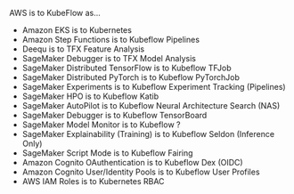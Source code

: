 AWS is to KubeFlow as...

* Amazon EKS is to Kubernetes
* Amazon Step Functions is to Kubeflow Pipelines
* Deequ is to TFX Feature Analysis
* SageMaker Debugger is to TFX Model Analysis
* SageMaker Distributed TensorFlow is to Kubeflow TFJob
* SageMaker Distributed PyTorch is to Kubeflow PyTorchJob
* SageMaker Experiments is to Kubeflow Experiment Tracking (Pipelines)
* SageMaker HPO is to Kubeflow Katib
* SageMaker AutoPilot is to Kubeflow Neural Architecture Search (NAS)
* SageMaker Debugger is to Kubeflow TensorBoard
* SageMaker Model Monitor is to Kubeflow ?
* SageMaker Explainability (Training) is to Kubeflow Seldon (Inference Only)
* SageMaker Script Mode is to Kubeflow Fairing
* Amazon Cognito OAuthentication is to Kubeflow Dex (OIDC)
* Amazon Cognito User/Identity Pools is to Kubeflow User Profiles
* AWS IAM Roles is to Kubernetes RBAC
